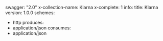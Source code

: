 swagger: "2.0"
x-collection-name: Klarna
x-complete: 1
info:
  title: Klarna
  version: 1.0.0
schemes:
- http
produces:
- application/json
consumes:
- application/json
